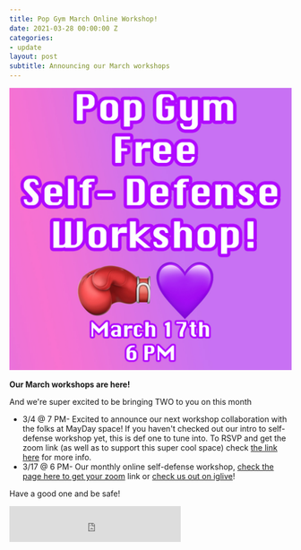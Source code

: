 ```yaml
---
title: Pop Gym March Online Workshop!
date: 2021-03-28 00:00:00 Z
categories:
- update
layout: post
subtitle: Announcing our March workshops
---
```


![Pop Gym Online](/assets/popmarsquarecopy.jpg)


**Our March workshops are here!**

And we're super excited to be bringing TWO to you on this month

* 3/4 @ 7 PM- Excited to announce our next workshop collaboration with the folks at MayDay space! If you haven't checked out our intro to self-defense workshop yet, this is def one to tune into. To RSVP and get the zoom link (as well as to support this super cool space) check [the link here](https://withfriends.co/event/9476400/virtual_self_defense_workshop) for more info.
* 3/17 @ 6 PM- Our monthly online self-defense workshop, [check the page here to get your zoom](https://withfriends.co/event/8327918/pop_gym_monthly_self_defense_workshop_intro_to_self_defense) link or [check us out on iglive](https://www.instagram.com/popgymbk/)!

Have a good one and be safe!

<iframe src="https://withfriends.co/pop_gym/embed/raw:kind=Join" width="306" height="64" frameborder="0"></iframe>
